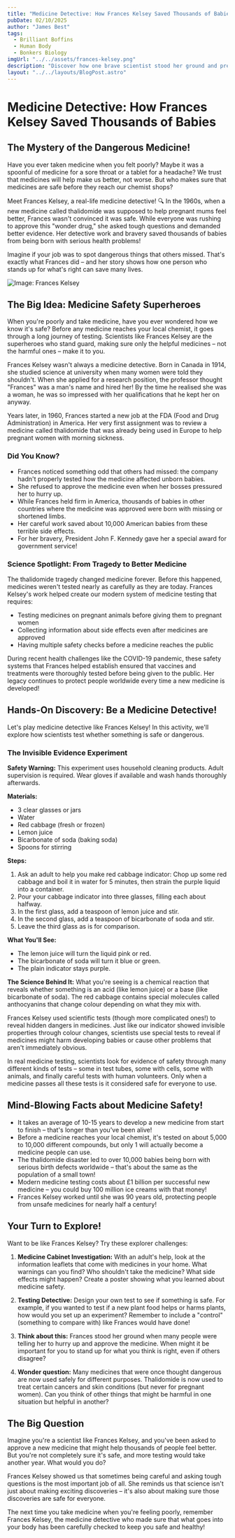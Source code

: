 ```yaml
---
title: "Medicine Detective: How Frances Kelsey Saved Thousands of Babies"
pubDate: 02/10/2025
author: "James Best"
tags:
  - Brilliant Boffins
  - Human Body
  - Bonkers Biology
imgUrl: "../../assets/frances-kelsey.png"
description: "Discover how one brave scientist stood her ground and prevented a medicine disaster! Frances Kelsey's incredible detective work saved thousands of babies from harmful medicine and changed how we test drugs forever."
layout: "../../layouts/BlogPost.astro"
---
```


# Medicine Detective: How Frances Kelsey Saved Thousands of Babies

## The Mystery of the Dangerous Medicine! 

Have you ever taken medicine when you felt poorly? Maybe it was a spoonful of medicine for a sore throat or a tablet for a headache? We trust that medicines will help make us better, not worse. But who makes sure that medicines are safe before they reach our chemist shops?

Meet Frances Kelsey, a real-life medicine detective! 🔍 In the 1960s, when a new medicine called thalidomide was supposed to help pregnant mums feel better, Frances wasn't convinced it was safe. While everyone was rushing to approve this "wonder drug," she asked tough questions and demanded better evidence. Her detective work and bravery saved thousands of babies from being born with serious health problems!

Imagine if your job was to spot dangerous things that others missed. That's exactly what Frances did – and her story shows how one person who stands up for what's right can save many lives.

![Image: Frances Kelsey](../../assets/frances-kelsey.png)
## The Big Idea: Medicine Safety Superheroes

When you're poorly and take medicine, have you ever wondered how we know it's safe? Before any medicine reaches your local chemist, it goes through a long journey of testing. Scientists like Frances Kelsey are the superheroes who stand guard, making sure only the helpful medicines – not the harmful ones – make it to you.

Frances Kelsey wasn't always a medicine detective. Born in Canada in 1914, she studied science at university when many women were told they shouldn't. When she applied for a research position, the professor thought "Frances" was a man's name and hired her! By the time he realised she was a woman, he was so impressed with her qualifications that he kept her on anyway.

Years later, in 1960, Frances started a new job at the FDA (Food and Drug Administration) in America. Her very first assignment was to review a medicine called thalidomide that was already being used in Europe to help pregnant women with morning sickness.

### Did You Know?
- Frances noticed something odd that others had missed: the company hadn't properly tested how the medicine affected unborn babies.
- She refused to approve the medicine even when her bosses pressured her to hurry up.
- While Frances held firm in America, thousands of babies in other countries where the medicine was approved were born with missing or shortened limbs.
- Her careful work saved about 10,000 American babies from these terrible side effects.
- For her bravery, President John F. Kennedy gave her a special award for government service!

### Science Spotlight: From Tragedy to Better Medicine
The thalidomide tragedy changed medicine forever. Before this happened, medicines weren't tested nearly as carefully as they are today. Frances Kelsey's work helped create our modern system of medicine testing that requires:
- Testing medicines on pregnant animals before giving them to pregnant women
- Collecting information about side effects even after medicines are approved
- Having multiple safety checks before a medicine reaches the public

During recent health challenges like the COVID-19 pandemic, these safety systems that Frances helped establish ensured that vaccines and treatments were thoroughly tested before being given to the public. Her legacy continues to protect people worldwide every time a new medicine is developed!

## Hands-On Discovery: Be a Medicine Detective!

Let's play medicine detective like Frances Kelsey! In this activity, we'll explore how scientists test whether something is safe or dangerous.

### The Invisible Evidence Experiment

**Safety Warning:** This experiment uses household cleaning products. Adult supervision is required. Wear gloves if available and wash hands thoroughly afterwards.

**Materials:**
- 3 clear glasses or jars
- Water
- Red cabbage (fresh or frozen)
- Lemon juice
- Bicarbonate of soda (baking soda)
- Spoons for stirring

**Steps:**
1. Ask an adult to help you make red cabbage indicator: Chop up some red cabbage and boil it in water for 5 minutes, then strain the purple liquid into a container.
2. Pour your cabbage indicator into three glasses, filling each about halfway.
3. In the first glass, add a teaspoon of lemon juice and stir.
4. In the second glass, add a teaspoon of bicarbonate of soda and stir.
5. Leave the third glass as is for comparison.

**What You'll See:**
- The lemon juice will turn the liquid pink or red.
- The bicarbonate of soda will turn it blue or green.
- The plain indicator stays purple.

**The Science Behind It:**
What you're seeing is a chemical reaction that reveals whether something is an acid (like lemon juice) or a base (like bicarbonate of soda). The red cabbage contains special molecules called anthocyanins that change colour depending on what they mix with.

Frances Kelsey used scientific tests (though more complicated ones!) to reveal hidden dangers in medicines. Just like our indicator showed invisible properties through colour changes, scientists use special tests to reveal if medicines might harm developing babies or cause other problems that aren't immediately obvious.

In real medicine testing, scientists look for evidence of safety through many different kinds of tests – some in test tubes, some with cells, some with animals, and finally careful tests with human volunteers. Only when a medicine passes all these tests is it considered safe for everyone to use.

## Mind-Blowing Facts about Medicine Safety!

- It takes an average of 10-15 years to develop a new medicine from start to finish – that's longer than you've been alive!
- Before a medicine reaches your local chemist, it's tested on about 5,000 to 10,000 different compounds, but only 1 will actually become a medicine people can use.
- The thalidomide disaster led to over 10,000 babies being born with serious birth defects worldwide – that's about the same as the population of a small town!
- Modern medicine testing costs about £1 billion per successful new medicine – you could buy 100 million ice creams with that money!
- Frances Kelsey worked until she was 90 years old, protecting people from unsafe medicines for nearly half a century!

## Your Turn to Explore!

Want to be like Frances Kelsey? Try these explorer challenges:

1. **Medicine Cabinet Investigation:** With an adult's help, look at the information leaflets that come with medicines in your home. What warnings can you find? Who shouldn't take the medicine? What side effects might happen? Create a poster showing what you learned about medicine safety.

2. **Testing Detective:** Design your own test to see if something is safe. For example, if you wanted to test if a new plant food helps or harms plants, how would you set up an experiment? Remember to include a "control" (something to compare with) like Frances would have done!

3. **Think about this:** Frances stood her ground when many people were telling her to hurry up and approve the medicine. When might it be important for you to stand up for what you think is right, even if others disagree?

4. **Wonder question:** Many medicines that were once thought dangerous are now used safely for different purposes. Thalidomide is now used to treat certain cancers and skin conditions (but never for pregnant women). Can you think of other things that might be harmful in one situation but helpful in another?

## The Big Question

Imagine you're a scientist like Frances Kelsey, and you've been asked to approve a new medicine that might help thousands of people feel better. But you're not completely sure it's safe, and more testing would take another year. What would you do?

Frances Kelsey showed us that sometimes being careful and asking tough questions is the most important job of all. She reminds us that science isn't just about making exciting discoveries – it's also about making sure those discoveries are safe for everyone.

The next time you take medicine when you're feeling poorly, remember Frances Kelsey, the medicine detective who made sure that what goes into your body has been carefully checked to keep you safe and healthy!
